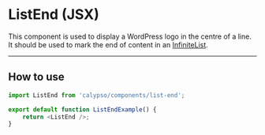 # ListEnd (JSX)

This component is used to display a WordPress logo in the centre of a line. It should be used to mark the end of content in an [InfiniteList](/client/components/infinite-list/README.md).

---

## How to use

```js
import ListEnd from 'calypso/components/list-end';

export default function ListEndExample() {
	return <ListEnd />;
}
```
